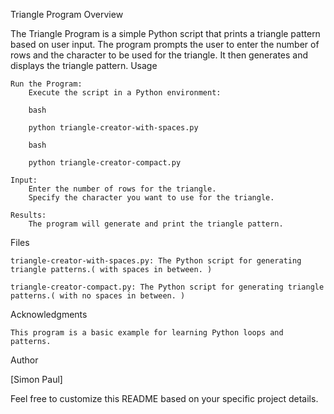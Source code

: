 Triangle Program
Overview

The Triangle Program is a simple Python script that prints a triangle pattern based on user input. The program prompts the user to enter the number of rows and the character to be used for the triangle. It then generates and displays the triangle pattern.
Usage

    Run the Program:
        Execute the script in a Python environment:

        bash

        python triangle-creator-with-spaces.py

        bash

        python triangle-creator-compact.py

    Input:
        Enter the number of rows for the triangle.
        Specify the character you want to use for the triangle.

    Results:
        The program will generate and print the triangle pattern.

Files

    triangle-creator-with-spaces.py: The Python script for generating triangle patterns.( with spaces in between. )

    triangle-creator-compact.py: The Python script for generating triangle patterns.( with no spaces in between. )
    
Acknowledgments

    This program is a basic example for learning Python loops and patterns.

Author

[Simon Paul]

Feel free to customize this README based on your specific project details.
